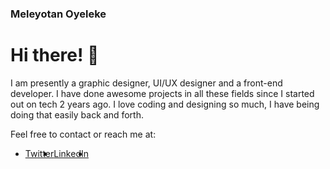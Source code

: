 ### Meleyotan Oyeleke

<!--
**Meleyotan/Meleyotan** is a ✨ _special_ ✨ repository because its `README.md` (this file) appears on your GitHub profile.

Here are some ideas to get you started:

- 🔭 I’m currently working on ...
- 🌱 I’m currently learning ...
- 👯 I’m looking to collaborate on ...
- 🤔 I’m looking for help with ...
- 💬 Ask me about ...
- 📫 How to reach me: ...
- 😄 Pronouns: ...
- ⚡ Fun fact: ...
-->

# Hi there! 👋
<p> I am presently a graphic designer, UI/UX designer and a front-end developer. I have done awesome projects in all these fields since I started out on tech 2 years ago. 
 I love coding and designing so much, I have being doing that easily back and forth. 
 
  
Feel free to contact or reach me at:</p> 

<ul style="display:flex">
  <li><a href="http://twitter.com/MeleyotanO">Twitter</a><li>
  <li><a href="http://linkedin.com/meleyotan%20oyeleke">LinkedIn</a><li>
</ul>

